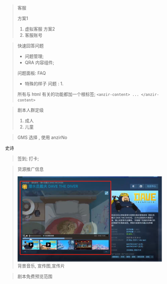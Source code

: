 
> 客服
>
> 方案1
> 1. 虚拟客服
> 方案2
> 2. 客服账号




> 
> 快速回答问题
> - 问题管理;
> - QRA 内容组件;
> 
> 问题面板: FAQ
> - 特殊的样子
>     问题 : 1. 
> 
> 所有与 html 有关的功能都加一个根标签; `<anzir-content> ... </anzir-content>`



> 剧本人群定级
>   1. 成人
>   2. 儿童

> GMS 选择 , 使用 anzirNo

史诗
> 签到; 打卡; 


> 货源推广信息
>
> ![alt text](image.png)
> 背景音乐, 宣传图,宣传片

> 剧本免费预览范围